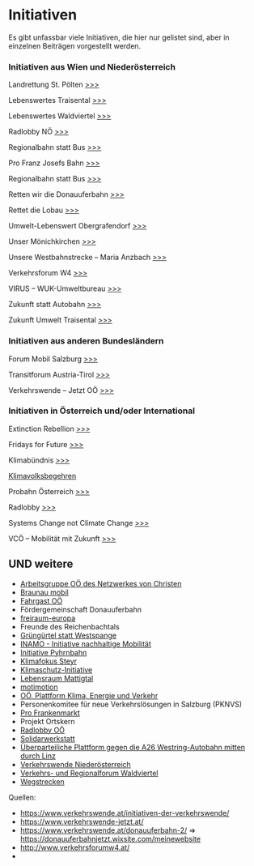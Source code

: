 # Initiativen

Es gibt unfassbar viele Initiativen, die hier nur gelistet sind, aber in einzelnen Beiträgen vorgestellt werden.



### Initiativen aus Wien und Niederösterreich

Landrettung St. Pölten [>>>](https://landrettung.at/)

Lebenswertes Traisental [>>>](https://lebenswertes-traisental.at/)

Lebenswertes Waldviertel [>>>](https://www.lebenswertes-waldviertel.at/)

Radlobby NÖ [>>>](http://www.radlobby.org/noe/)

Regionalbahn statt Bus [>>>](https://regionalbahnstattbus.at/)

Pro Franz Josefs Bahn [>>>](http://www.pro-fjb.at/)

Regionalbahn statt Bus [>>>](https://regionalbahnstattbus.at/)

Retten wir die Donauuferbahn [>>>](https://donauuferbahnjetzt.wixsite.com/meinewebsite)

Rettet die Lobau [>>>](https://www.lobau.org/)

Umwelt-Lebenswert Obergrafendorf [>>>](https://www.bmvit.gv.at/verkehr/strasse/autostrasse/s34/verfahren/stpoelten/vhs/beilagen_50-63.pdf)

Unser Mönichkirchen [>>>](https://www.openpetition.eu/at/petition/online/moenichkirchen-das-gsunde-bergdorf-wald-statt-asphalt-parkplatz-geplant-bei-quellschutzgebiet)

Unsere Westbahnstrecke – Maria Anzbach [>>>](https://www.facebook.com/unserewestbahnstrecke.at)

Verkehrsforum W4 [>>>](http://www.verkehrsforumw4.at/)

VIRUS – WUK-Umweltbureau [>>>](https://www.wuk.at/virus/)

Zukunft statt Autobahn [>>>](https://www.zukunft-statt-autobahn.at/)

Zukunft Umwelt Traisental [>>>](https://zuum.at/)

### Initiativen aus anderen Bundesländern

Forum Mobil Salzburg [>>>](https://forum-mobil.at/)

Transitforum Austria-Tirol [>>>](http://www.transitforum.at/)

Verkehrswende – Jetzt OÖ [>>>](https://www.verkehrswende-jetzt.at/)

### Initiativen in Österreich und/oder International

Extinction Rebellion [>>>](http://www.xrebellion.at/)

Fridays for Future [>>>](https://www.fridaysforfuture.at/)

Klimabündnis [>>>](https://www.klimabuendnis.at/)

[Klimavolksbegehren](klimavolksbegehren) 

Probahn Österreich [>>>](https://www.probahn.at/)

Radlobby [>>>](http://www.radlobby.at/)

Systems Change not Climate Change [>>>](https://systemchange-not-climatechange.at/de/blog/)

VCÖ – Mobilität mit Zukunft [>>>](https://www.vcoe.at/)





## UND weitere

- [Arbeitsgruppe OÖ des Netzwerkes von Christen](http://www.netzwerkvonchristen.at/wp/)
-  [Braunau mobil](http://www.braunaumobil.at/)
-  [Fahrgast OÖ](http://www.probahn.at/tag/oberosterreich/)
-  Fördergemeinschaft Donauuferbahn
-  [freiraum-europa](http://www.freiraum-europa.org/)
-  Freunde des Reichenbachtals
-  [Grüngürtel statt Westspange](http://www.westspange.at/)
-  [INAMO - Initiative nachhaltige Mobilität](http://www.inamo.at/)
- [Initiative Pyhrnbahn](https://initiative-pyhrnbahn.jimdo.com/)
- [Klimafokus Steyr](http://www.klimafokus-steyr.at/)
- [Klimaschutz-Initiative](http://ksi.jimdo.com/)
- [Lebensraum Mattigtal](http://www.lebensraummattigtal.at/)
- [motimotion](http://motimotion.jimdo.com/)
- [OÖ. Plattform Klima, Energie und Verkehr](http://www.probahn.at/tag/oberosterreich/)
- Personenkomitee für neue Verkehrslösungen in Salzburg (PKNVS)
- [Pro Frankenmarkt](http://www.pro-frankenmarkt.at/)
- Projekt Ortskern
- [Radlobby OÖ](http://ooe.radlobby.at/)
- [Solidarwerkstatt](http://www.werkstatt.or.at/)
- [Überparteiliche Plattform gegen die A26 Westring-Autobahn mitten durch Linz](http://www.westring.info/)
- [Verkehrswende Niederösterreich](https://www.verkehrswende.at/noe/)
- [Verkehrs- und Regionalforum Waldviertel](http://www.verkehrsforumw4.at/)
- [Wegstrecken](https://www.fro.at/sendungen/wegstrecken/)



Quellen:  

* https://www.verkehrswende.at/initiativen-der-verkehrswende/
* https://www.verkehrswende-jetzt.at/
* https://www.verkehrswende.at/donauuferbahn-2/ => https://donauuferbahnjetzt.wixsite.com/meinewebsite
* http://www.verkehrsforumw4.at/
* 

